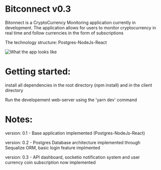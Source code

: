 # Bitconnect v0.3

Bitonnect is a CryptoCurrency Monitoring application currently in development. The application allows for users to monitor cryptocurrency in real time and follow currencies in the form of subscriptions

The technology structure: Postgres-NodeJs-React

![What the app looks like](https://github.com/GoUbiq/ricky-interview/blob/master/client/public/images/bitconnect-screenshot.png)

# Getting started:

install all dependencies in the root directory (npm install) and in the client directory

Run the developement web-server using the 'yarn dev' command

# Notes:

version: 0.1 - Base application implemented (Postgres-NodeJs-React)

version: 0.2 - Postgres Database architecture implemented through Sequalize ORM, basic login feature implmented

version: 0.3 - API dashboard, socketio notification system and user currency coin subscription now implemented


